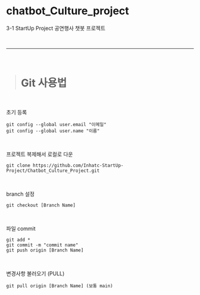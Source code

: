 # chatbot_Culture_project
3-1 StartUp Project 공연행사 챗봇 프로젝트

<br>
<hr>
<br>

> # **Git 사용법**

<br>

초기 등록
```
git config --global user.email "이메일"
git config --global user.name "이름"
```

<br>

프로젝트 복제해서 로컬로 다운
```
git clone https://github.com/Inhatc-StartUp-Project/Chatbot_Culture_Project.git
```

<br>

branch 설정
```
git checkout [Branch Name]
```

<br>

파일 commit
```
git add *
git commit -m "commit name"
git push origin [Branch Name]
```

<br>

변경사항 불러오기 (PULL)
```
git pull origin [Branch Name] (보통 main)
```
